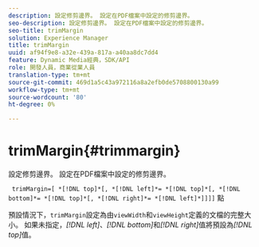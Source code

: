 ```yaml
---
description: 設定修剪邊界。 設定在PDF檔案中設定的修剪邊界。
seo-description: 設定修剪邊界。 設定在PDF檔案中設定的修剪邊界。
seo-title: trimMargin
solution: Experience Manager
title: trimMargin
uuid: af94f9e8-a32e-439a-817a-a40aa8dc7dd4
feature: Dynamic Media經典，SDK/API
role: 開發人員，商業從業人員
translation-type: tm+mt
source-git-commit: 469d1a5c43a972116a8a2efb0de5708800130a99
workflow-type: tm+mt
source-wordcount: '80'
ht-degree: 0%

---
```



# trimMargin{#trimmargin}

設定修剪邊界。 設定在PDF檔案中設定的修剪邊界。

` trimMargin=[ *[!DNL top]*[, *[!DNL left]*= *[!DNL top]*[, *[!DNL bottom]*= *[!DNL top]*[, *[!DNL right]*= *[!DNL left]*]]]]` 點

預設情況下，`trimMargin`設定為由`viewWidth`和`viewHeight`定義的文檔的完整大小。 如果未指定，*[!DNL left]*、*[!DNL bottom]*&#x200B;和&#x200B;*[!DNL right]*&#x200B;值將預設為&#x200B;*[!DNL top]*&#x200B;值。
